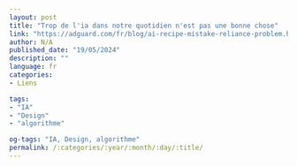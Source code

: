 ```yaml
---
layout: post
title: "Trop de l'ia dans notre quotidien n'est pas une bonne chose"
link: "https://adguard.com/fr/blog/ai-recipe-mistake-reliance-problem.html"
author: N/A
published_date: "19/05/2024"
description: ""
language: fr
categories:
- Liens

tags:
- "IA"
- "Design"
- "algorithme"

og-tags: "IA, Design, algorithme"
permalink: /:categories/:year/:month/:day/:title/
---
```

